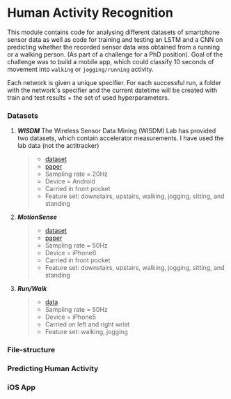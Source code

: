 # Human Activity Recognition

This module contains code for analysing different datasets of smartphone sensor data as well 
as code for training and testing an LSTM and a CNN on predicting whether the recorded
sensor data was obtained from a running or a walking person. (As part of a challenge for a PhD position).
Goal of the challenge was to build a mobile app, which could classify 10 seconds of movement into 
`walking` or `jogging/running` activity.  

Each network is given a unique specifier. For each successful run, a folder with the 
network's specifier and the current datetime will be created with train and test results + the set of 
used hyperparameters.

### Datasets

1.  ***WISDM*** 
The Wireless Sensor Data Mining (WISDM) Lab has provided two datasets, which 
contain accelerator measurements. I have used the lab data (not the actitracker)

    > - [dataset](http://www.cis.fordham.edu/wisdm)
    > - [paper](http://www.cis.fordham.edu/wisdm/public_files/sensorKDD-2010.pdf)
    > - Sampling rate = 20Hz 
    > - Device = Android
    > - Carried in front pocket
    > - Feature set: downstairs, upstairs, walking, jogging, sitting, and standing

2. ***MotionSense***
    > - [dataset](https://www.kaggle.com/malekzadeh/motionsense-dataset)
    > - [paper](https://arxiv.org/pdf/1802.07802.pdf)
    > - Sampling rate = 50Hz 
    > - Device = iPhone6
    > - Carried in front pocket
    > - Feature set: downstairs, upstairs, walking, jogging, sitting, and standing

3. ***Run/Walk***
    > - [data](https://www.kaggle.com/vmalyi/run-or-walk)
    > - Sampling rate = 50Hz 
    > - Device = iPhone5
    > - Carried on left and right wrist
    > - Feature set: walking, jogging

### File-structure
    
### Predicting Human Activity

### iOS App
